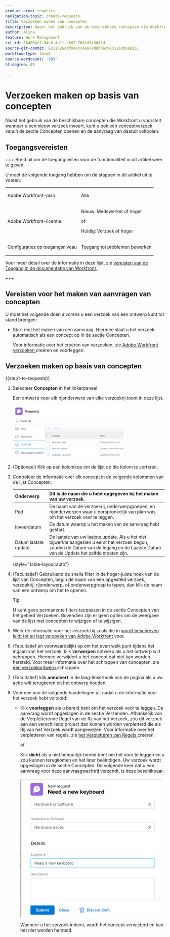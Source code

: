 ```yaml
---
product-area: requests
navigation-topic: create-requests
title: Verzoeken maken van concepten
description: Naast het gebruik van de beschikbare concepten die Workfront u voorstelt wanneer u een nieuw verzoek invoert, kunt u ook een conceptverzoek vanuit de sectie Concepten openen en de aanvraag van daaruit voltooien.
author: Alina
feature: Work Management
exl-id: 664004e7-04c8-4a1f-b682-7b82d349643d
source-git-commit: 6311526ddf9143c4a979d8bbac96312a3b0e8151
workflow-type: tm+mt
source-wordcount: '583'
ht-degree: 0%

---
```


# Verzoeken maken op basis van concepten

Naast het gebruik van de beschikbare concepten die Workfront u voorstelt wanneer u een nieuw verzoek invoert, kunt u ook een conceptverzoek vanuit de sectie Concepten openen en de aanvraag van daaruit voltooien.

## Toegangsvereisten

+++ Breid uit om de toegangseisen voor de functionaliteit in dit artikel weer te geven.

U moet de volgende toegang hebben om de stappen in dit artikel uit te voeren:

<table style="table-layout:auto"> 
 <col> 
 <col> 
 <tbody> 
  <tr> 
   <td role="rowheader">Adobe Workfront-plan</td> 
   <td> <p>Alle </p> </td> 
  </tr> 
  <tr> 
   <td role="rowheader">Adobe Workfront-licentie</td> 
   <td> <p>Nieuw: Medewerker of hoger</p>
   of
   <p>Huidig: Verzoek of hoger</p>
    </td> 
  </tr> 
  <tr> 
   <td role="rowheader">Configuraties op toegangsniveau</td> 
   <td> <p>Toegang tot problemen bewerken</p>  </td> 
  </tr> 
 </tbody> 
</table>

Voor meer detail over de informatie in deze lijst, zie [ vereisten van de Toegang in de documentatie van Workfront ](/help/quicksilver/administration-and-setup/add-users/access-levels-and-object-permissions/access-level-requirements-in-documentation.md).

+++

## Vereisten voor het maken van aanvragen van concepten

U moet het volgende doen alvorens u een verzoek van een ontwerp kunt tot stand brengen: 

* Start met het maken van een aanvraag. Hiermee slaat u het verzoek automatisch als een concept op in de sectie Concepten.

  Voor informatie over het creëren van verzoeken, zie [ Adobe Workfront verzoeken ](../../../manage-work/requests/create-requests/create-submit-requests.md) creëren en voorleggen.

## Verzoeken maken op basis van concepten

{{step1-to-requests}}

1. Selecteer **Concepten** in het linkerpaneel.

   Een ontwerp voor elk rijonderwerp van elke verzoekrij toont in deze lijst.

   ![](assets/nwe-drafts-section-with-list-of-drafts-350x169.png)

1. (Optioneel) Klik op een kolomkop om de lijst op die kolom te sorteren.

1. Controleer de informatie over elk concept in de volgende kolommen van de lijst Concepten:

   | Onderwerp | Dit is de naam die u hebt opgegeven bij het maken van uw verzoek. |
   |---|---|
   | Pad | De naam van de verzoekrij, onderwerpgroepen, en rijonderwerpen waar u oorspronkelijk van plan was om het verzoek voor te leggen. |
   | Invoerdatum | De datum waarop u het maken van de aanvraag hebt gestart. |
   | Datum laatste update | De laatste van uw laatste update. Als u het niet bijwerkte aangezien u eerst het verzoek begon, zouden de Datum van de Ingang en de Laatste Datum van de Update het zelfde moeten zijn. |

   {style="table-layout:auto"}

1. (Facultatief) Gebruikend de snelle filter in de hoger-juiste hoek van de lijst van Concepten, begin de naam van een opgesteld verzoek, verzoekrij, rijonderwerp, of onderwerpgroep te typen, dan klik de naam van een ontwerp om het te openen.

   >[!TIP]
   >
   >U kunt geen permanente filters toepassen in de sectie Concepten van het gebied Verzoeken. Bovendien zijn er geen opties om de weergave van de lijst met concepten te wijzigen of te wijzigen.

1. Werk de informatie voor het verzoek bij zoals die in [ wordt beschreven leidt tot en legt verzoeken van Adobe Workfront ](../../../manage-work/requests/create-requests/create-submit-requests.md) voor.
1. (Facultatief en voorwaardelijk) op om het even welk punt tijdens het ingaan van het verzoek, klik **verwerpen** ontwerp als u het ontwerp wilt schrappen. Hiermee verwijdert u het concept dat niet kan worden hersteld. Voor meer informatie over het schrappen van concepten, zie [ een verzoekontwerp ](../../../manage-work/requests/create-requests/delete-request-draft.md) schrappen.

1. (Facultatief) klik **annuleert** in de laag-linkerhoek van de pagina als u uw actie wilt terugkeren en het ontwerp houden.

1. Voer een van de volgende handelingen uit nadat u de informatie voor het verzoek hebt voltooid:

   * Klik **voorleggen** als u bereid bent om het verzoek voor te leggen. De aanvraag wordt opgeslagen in de sectie Verzenden. Afhankelijk van de Verpletterende Regel van de Rij van het Verzoek, zou dit verzoek aan een verschillend project dan kunnen worden verpletterd die als Rij van het Verzoek wordt aangewezen. Voor informatie over het verpletteren van regels, zie [ het Verpletteren van Regels ](../../../manage-work/requests/create-and-manage-request-queues/create-routing-rules.md) creëren.

     of

     Klik **dicht** als u niet behoorlijk bereid bent om het voor te leggen en u zou kunnen terugkomen en het later beëindigen. Uw verzoek wordt opgeslagen in de sectie Concepten. De volgende keer dat u een aanvraag voor deze aanvraagwachtrij verzendt, is deze beschikbaar.

     ![](assets/nwe-submit-close-discard-draft-buttons-on-new-request-350x340.png)

     Wanneer u het verzoek indient, wordt het concept verwijderd en kan het niet worden hersteld.
